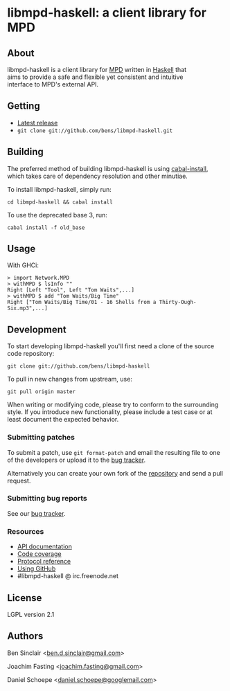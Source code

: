 # libmpd-haskell: a client library for MPD

## About

libmpd-haskell is a client library for [MPD] written in [Haskell] that <br />
aims to provide a safe and flexible yet consistent and intuitive <br />
interface to MPD's external API.

[MPD]: http://www.musicpd.org
[Haskell]: http://www.haskell.org

## Getting
* [Latest release]
* `git clone git://github.com/bens/libmpd-haskell.git`

[Latest release]: http://hackage.haskell.org/package/libmpd
[GIT repository]: git://github.com/bens/libmpd-haskell.git

## Building
The preferred method of building libmpd-haskell is using [cabal-install], which
takes care of dependency resolution and other minutiae.

To install libmpd-haskell, simply run:

`cd libmpd-haskell && cabal install`

To use the deprecated base 3, run:

`cabal install -f old_base`

[cabal-install]: http://hackage.haskell.org/package/cabal-install

## Usage

With GHCi:

    > import Network.MPD
    > withMPD $ lsInfo ""
    Right [Left "Tool", Left "Tom Waits",...]
    > withMPD $ add "Tom Waits/Big Time"
    Right ["Tom Waits/Big Time/01 - 16 Shells from a Thirty-Ough-Six.mp3",...]

## Development

To start developing libmpd-haskell you'll first need a clone of the
source code repository:

`git clone git://github.com/bens/libmpd-haskell`

To pull in new changes from upstream, use:

`git pull origin master`

When writing or modifying code, please try to conform to the
surrounding style. If you introduce new functionality, please include
a test case or at least document the expected behavior.

### Submitting patches
To submit a patch, use `git format-patch` and email the resulting
file to one of the developers or upload it to the [bug tracker].

Alternatively you can create your own fork of the [repository]
and send a pull request.

### Submitting bug reports
See our [bug tracker].

### Resources
* [API documentation]
* [Code coverage]
* [Protocol reference]
* [Using GitHub]
* \#libmpd-haskell @ irc.freenode.net

[bug tracker]: http://trac.haskell.org/libmpd/
[GitHub]: http://www.github.com
[repository]: http://www.github.com/bens/libmpd-haskell
[API documentation]: http://projects.haskell.org/libmpd/doc/
[Code coverage]: http://projects.haskell.org/libmpd/coverage/hpc_index.html
[Protocol reference]: http://www.musicpd.org/doc/protocol/
[Using GitHub]: http://help.github.com

## License
LGPL version 2.1

## Authors
Ben Sinclair \<ben.d.sinclair@gmail.com\>

Joachim Fasting \<joachim.fasting@gmail.com\>

Daniel Schoepe \<daniel.schoepe@googlemail.com\>
